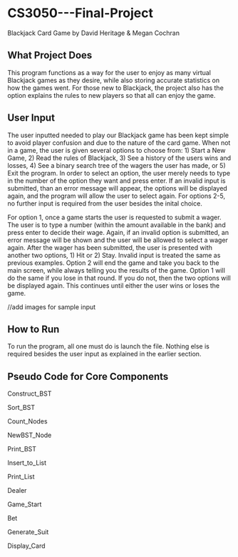 # CS3050---Final-Project

Blackjack Card Game by David Heritage & Megan Cochran

## What Project Does
This program functions as a way for the user to enjoy as many virtual Blackjack games as they desire, while also storing accurate statistics on how the games went. For those new to Blackjack, the project also has the option explains the rules to new players so that all can enjoy the game.

## User Input
The user inputted needed to play our Blackjack game has been kept simple to avoid player confusion and due to the nature of the card game. When not in a game, the user is given several options to choose from: 1) Start a New Game, 2) Read the rules of Blackjack, 3) See a history of the users wins and losses, 4) See a binary search tree of the wagers the user has made, or 5) Exit the program. In order to select an option, the user merely needs to type in the number of the option they want and press enter. If an invalid input is submitted, than an error message will appear, the options will be displayed again, and the program will allow the user to select again. For options 2-5, no further input is required from the user besides the inital choice. 

For option 1, once a game starts the user is requested to submit a wager. The user is to type a number (within the amount available in the bank) and press enter to decide their wage. Again, if an invalid option is submitted, an error message will be shown and the user will be allowed to select a wager again. After the wager has been submitted, the user is presented with another two options, 1) Hit or 2) Stay. Invalid input is treated the same as previous examples. Option 2 will end the game and take you back to the main screen, while always telling you the results of the game. Option 1 will do the same if you lose in that round. If you do not, then the two options will be displayed again. This continues until either the user wins or loses the game.

//add images for sample input

## How to Run
To run the program, all one must do is launch the file. Nothing else is required besides the user input as explained in the earlier section. 

## Pseudo Code for Core Components

Construct_BST

Sort_BST

Count_Nodes

NewBST_Node

Print_BST

Insert_to_List

Print_List

Dealer

Game_Start

Bet

Generate_Suit

Display_Card
